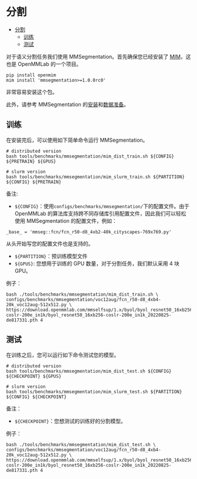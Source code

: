 # 分割

- [分割](#分割)
  - [训练](#训练)
  - [测试](#测试)

对于语义分割任务我们使用 MMSegmentation。首先确保您已经安装了 [MIM](https://github.com/open-mmlab/mim)，这也是 OpenMMLab 的一个项目。

```shell
pip install openmim
mim install 'mmsegmentation>=1.0.0rc0'
```

非常容易安装这个包。

此外，请参考 MMSegmentation 的[安装](https://mmsegmentation.readthedocs.io/zh_CN/latest/get_started.html)和[数据准备](https://mmsegmentation.readthedocs.io/zh_CN/latest/user_guides/2_dataset_prepare.html)。

## 训练

在安装完后，可以使用如下简单命令运行 MMSegmentation。

```shell
# distributed version
bash tools/benchmarks/mmsegmentation/mim_dist_train.sh ${CONFIG} ${PRETRAIN} ${GPUS}

# slurm version
bash tools/benchmarks/mmsegmentation/mim_slurm_train.sh ${PARTITION} ${CONFIG} ${PRETRAIN}
```

备注:

- `${CONFIG}`：使用`configs/benchmarks/mmsegmentation/`下的配置文件。由于 OpenMMLab 的算法库支持跨不同存储库引用配置文件，因此我们可以轻松使用 MMSegmentation 的配置文件，例如：

```shell
_base_ = 'mmseg::fcn/fcn_r50-d8_4xb2-40k_cityscapes-769x769.py'
```

从头开始写您的配置文件也是支持的。

- `${PARTITION}`：预训练模型文件
- `${GPUS}`: 您想用于训练的 GPU 数量，对于分割任务，我们默认采用 4 块 GPU。

例子：

```shell
bash ./tools/benchmarks/mmsegmentation/mim_dist_train.sh \
configs/benchmarks/mmsegmentation/voc12aug/fcn_r50-d8_4xb4-20k_voc12aug-512x512.py \
https://download.openmmlab.com/mmselfsup/1.x/byol/byol_resnet50_16xb256-coslr-200e_in1k/byol_resnet50_16xb256-coslr-200e_in1k_20220825-de817331.pth 4
```

## 测试

在训练之后，您可以运行如下命令测试您的模型。

```shell
# distributed version
bash tools/benchmarks/mmsegmentation/mim_dist_test.sh ${CONFIG} ${CHECKPOINT} ${GPUS}

# slurm version
bash tools/benchmarks/mmsegmentation/mim_slurm_test.sh ${PARTITION} ${CONFIG} ${CHECKPOINT}
```

备注：

- `${CHECKPOINT}`：您想测试的训练好的分割模型。

例子：

```shell
bash ./tools/benchmarks/mmsegmentation/mim_dist_test.sh \
configs/benchmarks/mmsegmentation/voc12aug/fcn_r50-d8_4xb4-20k_voc12aug-512x512.py \
https://download.openmmlab.com/mmselfsup/1.x/byol/byol_resnet50_16xb256-coslr-200e_in1k/byol_resnet50_16xb256-coslr-200e_in1k_20220825-de817331.pth 4
```
